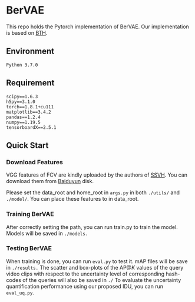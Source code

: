 # BerVAE
This repo holds the Pytorch implementation of BerVAE. Our implementation is based on [BTH]. 

## Environment
```
Python 3.7.0
```

## Requirement
```
scipy==1.6.3
h5py==3.1.0
torch==1.8.1+cu111
matplotlib==3.4.2
pandas==1.2.4
numpy==1.19.5
tensorboardX==2.5.1
```

## Quick Start

### Download Features

VGG features of FCV are kindly uploaded by the authors of [SSVH]. You can download them from [Baiduyun] disk.

Please set the data_root and home_root in ```args.py``` in both ```./utils/``` and ```./model/```. 
You can place these features to in data_root.

### Training BerVAE
After correctly setting the path, you can run train.py to train the model. Models will be saved in ```./models. ```

### Testing BerVAE
When training is done, you can run ```eval.py``` to test it. mAP files will be save in ```./results.``` The scatter and box-plots of the AP$@K$ values of the query video clips with respect to the uncertainty level of corresponding hash-codes of the queries will also be saved in ```./```
To evaluate the uncertainty quantification performance using our proposed IDU, you can run ```eval_uq.py```.



[SSVH]:https://github.com/lixiangpengcs/Self-Supervised-Video-Hashing
[BTH]:https://github.com/Lily1994/BTH
[Baiduyun]:https://pan.baidu.com/s/1i65ccHv